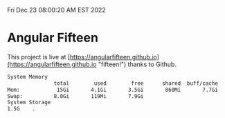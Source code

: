 Fri Dec 23 08:00:20 AM EST 2022

# Angular Fifteen


This project is live at [https://angularfifteen.github.io](https://angularfifteen.github.io "fifteen!") thanks to Github.

```bash
System Memory
               total        used        free      shared  buff/cache   available
Mem:            15Gi       4.1Gi       3.5Gi       860Mi       7.7Gi       9.8Gi
Swap:          8.0Gi       119Mi       7.9Gi
System Storage
1.5G	.
```
```bash
